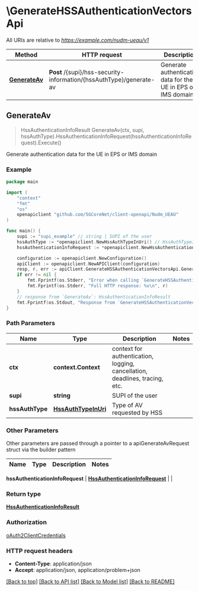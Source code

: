 # \GenerateHSSAuthenticationVectorsApi

All URIs are relative to *https://example.com/nudm-ueau/v1*

Method | HTTP request | Description
------------- | ------------- | -------------
[**GenerateAv**](GenerateHSSAuthenticationVectorsApi.md#GenerateAv) | **Post** /{supi}/hss-security-information/{hssAuthType}/generate-av | Generate authentication data for the UE in EPS or IMS domain



## GenerateAv

> HssAuthenticationInfoResult GenerateAv(ctx, supi, hssAuthType).HssAuthenticationInfoRequest(hssAuthenticationInfoRequest).Execute()

Generate authentication data for the UE in EPS or IMS domain

### Example

```go
package main

import (
    "context"
    "fmt"
    "os"
    openapiclient "github.com/5GCoreNet/client-openapi/Nudm_UEAU"
)

func main() {
    supi := "supi_example" // string | SUPI of the user
    hssAuthType := *openapiclient.NewHssAuthTypeInUri() // HssAuthTypeInUri | Type of AV requested by HSS
    hssAuthenticationInfoRequest := *openapiclient.NewHssAuthenticationInfoRequest(*openapiclient.NewHssAuthType(), int32(123)) // HssAuthenticationInfoRequest | 

    configuration := openapiclient.NewConfiguration()
    apiClient := openapiclient.NewAPIClient(configuration)
    resp, r, err := apiClient.GenerateHSSAuthenticationVectorsApi.GenerateAv(context.Background(), supi, hssAuthType).HssAuthenticationInfoRequest(hssAuthenticationInfoRequest).Execute()
    if err != nil {
        fmt.Fprintf(os.Stderr, "Error when calling `GenerateHSSAuthenticationVectorsApi.GenerateAv``: %v\n", err)
        fmt.Fprintf(os.Stderr, "Full HTTP response: %v\n", r)
    }
    // response from `GenerateAv`: HssAuthenticationInfoResult
    fmt.Fprintf(os.Stdout, "Response from `GenerateHSSAuthenticationVectorsApi.GenerateAv`: %v\n", resp)
}
```

### Path Parameters


Name | Type | Description  | Notes
------------- | ------------- | ------------- | -------------
**ctx** | **context.Context** | context for authentication, logging, cancellation, deadlines, tracing, etc.
**supi** | **string** | SUPI of the user | 
**hssAuthType** | [**HssAuthTypeInUri**](.md) | Type of AV requested by HSS | 

### Other Parameters

Other parameters are passed through a pointer to a apiGenerateAvRequest struct via the builder pattern


Name | Type | Description  | Notes
------------- | ------------- | ------------- | -------------


 **hssAuthenticationInfoRequest** | [**HssAuthenticationInfoRequest**](HssAuthenticationInfoRequest.md) |  | 

### Return type

[**HssAuthenticationInfoResult**](HssAuthenticationInfoResult.md)

### Authorization

[oAuth2ClientCredentials](../README.md#oAuth2ClientCredentials)

### HTTP request headers

- **Content-Type**: application/json
- **Accept**: application/json, application/problem+json

[[Back to top]](#) [[Back to API list]](../README.md#documentation-for-api-endpoints)
[[Back to Model list]](../README.md#documentation-for-models)
[[Back to README]](../README.md)

